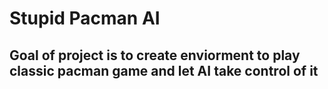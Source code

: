 # Stupid Pacman AI
## Goal of project is to create enviorment to play classic pacman game and let AI take control of it

